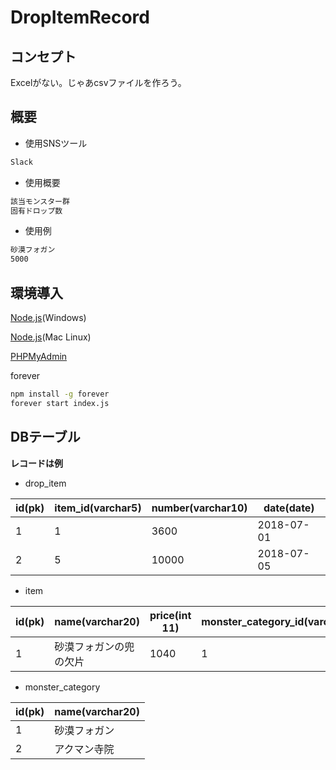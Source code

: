 # DropItemRecord

## コンセプト
Excelがない。じゃあcsvファイルを作ろう。

## 概要
* 使用SNSツール
```bash
Slack
```

* 使用概要
```bash
該当モンスター群
固有ドロップ数
```

* 使用例
```bash
砂漠フォガン
5000
```

## 環境導入
[Node.js](https://nodejs.org/en/)(Windows)

[Node.js](https://github.com/hokaccha/nodebrew)(Mac Linux)

[PHPMyAdmin](https://www.phpmyadmin.net/)

forever
```bash
npm install -g forever
forever start index.js
```

## DBテーブル

__レコードは例__

* drop_item

|id(pk)  |item_id(varchar5)  |number(varchar10)  |date(date)  |
|---|---|---|---|
|1  |1  |3600  |2018-07-01  |
|2  |5  |10000  |2018-07-05  |

* item

|id(pk)  |name(varchar20)  |price(int 11)  |monster_category_id(varchar10)  |
|---|---|---|---|
|1  |砂漠フォガンの兜の欠片  |1040  |1  |


* monster_category

|id(pk)  |name(varchar20)  |
|---|---|
|1  |砂漠フォガン  |
|2  |アクマン寺院  |
